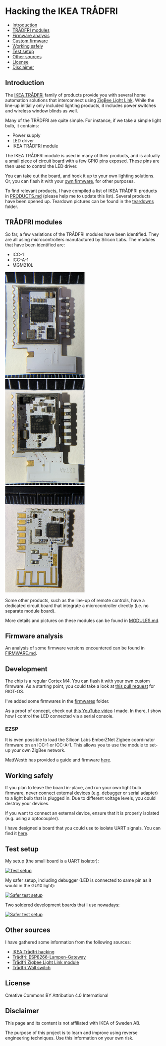 # Hacking the IKEA TRÅDFRI

* [Introduction](#introduction)
* [TRÅDFRI modules](#tr-dfri-modules)
* [Firmware analysis](#firmware-analysis)
* [Custom firmware](#custom-firmware)
* [Working safely](#working-safely)
* [Test setup](#test-setup)
* [Other sources](#other-sources)
* [License](#license)
* [Disclaimer](#disclaimer)

## Introduction
The [IKEA TRÅDFRI](http://www.ikea.com/us/en/catalog/categories/departments/lighting/36812/)
family of products provide you with several home automation solutions that
interconnect using [ZigBee Light Link](http://www.zigbee.org/zigbee-for-developers/applicationstandards/zigbee-light-link/).
While the line-up initially only included lighting products, it includes power
switches and wireless window blinds as well.

Many of the TRÅDFRI are quite simple. For instance, if we take a simple light
bulb, it contains:

* Power supply
* LED driver
* IKEA TRÅDFRI module

The IKEA TRÅDFRI module is used in many of their products, and is actually
a small piece of circuit board with a few GPIO pins exposed. These pins are
then used to control the LED driver.

You can take out the board, and hook it up to your own lighting solutions. Or,
you can flash it with your [own firmware](#custom-firmware), for other purposes.

To find relevant products, I have compiled a list of IKEA TRÅDFRI products in
[PRODUCTS.md](PRODUCTS.md) (please help me to update this list). Several
products have been opened up. Teardown pictures can be found in the
[teardowns](teardowns/) folder.

## TRÅDFRI modules
So far, a few variations of the TRÅDFRI modules have been identified. They are
all using microcontrollers manufactured by Silicon Labs. The modules that have
been identified are:

* ICC-1
* ICC-A-1
* MGM210L

[<img src="images/icc-1-front.jpg" alt="Front of IKEA TRÅDFRI module (ICC-1)" width="256">](images/icc-1-front.jpg)
[<img src="images/icc-a-1-front.jpg" alt="Front of IKEA TRÅDFRI module (ICC-A-1)" width="256">](images/icc-1-front.jpg)
[<img src="images/mgm210l-front.jpg" alt="Front of IKEA TRÅDFRI module (MGM210L)" width="256">](images/icc-1-front.jpg)

Some other products, such as the line-up of remote controls, have a dedicated
circuit board that integrate a microcontroller directly (i.e. no separate
module board).

More details and pictures on these modules can be found in [MODULES.md](MODULES.md).

## Firmware analysis
An analysis of some firmware versions encountered can be found in
[FIRMWARE.md](FIRMWARE.md).

## Development
The chip is a regular Cortex M4. You can flash it with your own custom
firmware. As a starting point, you could take a look at [this pull request](https://github.com/RIOT-OS/RIOT/pull/8047)
for RIOT-OS.

I've added some firmwares in the [firmwares](firmwares/) folder.

As a proof of concept, check out [this YouTube video](https://www.youtube.com/watch?v=yi_Z2WtmdDU)
I made. In there, I show how I control the LED connected via a serial console.

### EZSP
It is even possible to load the Silicon Labs EmberZNet Zigbee coordinator
firmware on an ICC-1 or ICC-A-1. This allows you to use the module to set-up
your own ZigBee network.

MattWestb has provided a guide and firmware [here](https://github.com/MattWestb/IKEA-TRADFRI-ICC-A-1-Module).

## Working safely
If you plan to leave the board in-place, and run your own light bulb firmware,
never connect external devices (e.g. debugger or serial adapter) to a light
bulb that is plugged in. Due to different voltage levels, you could destroy
your devices.

If you want to connect an external device, ensure that it is properly isolated
(e.g. using a optocoupler).

I have designed a board that you could use to isolate UART signals. You can
find it [here](pcbs/isolator).

## Test setup
My setup (the small board is a UART isolator):

[<img src="images/setup.jpg" alt="Test setup" width="256">](images/setup.jpg)

My safer setup, including debugger (LED is connected to same pin as it would in
the GU10 light):

[<img src="images/setup2.jpg" alt="Safer test setup" width="256">](images/setup2.jpg)

Two soldered development boards that I use nowadays:

[<img src="images/setup3.jpg" alt="Safer test setup" width="256">](images/setup3.jpg)

## Other sources
I have gathered some information from the following sources:

* [IKEA Trådfri hacking](https://tradfri.blogspot.nl)
* [Trådfri: ESP8266-Lampen-Gateway](https://www.heise.de/make/artikel/Ikea-Tradfri-Anleitung-fuer-ein-ESP8266-Lampen-Gateway-3598411.html)
* [Trådfri Zigbee Light Link module](https://diystuff.nl/tradfri/tradfri-zigbee-light-link-module)
* [Trådfri Wall switch](https://wiki.iptables.dk/TR%C3%85DFRI_wall_switch)

## License
Creative Commons BY Attribution 4.0 International

## Disclaimer
This page and its content is not affiliated with IKEA of Sweden AB.

The purpose of this project is to learn and improve using reverse engineering
techniques. Use this information on your own risk.
